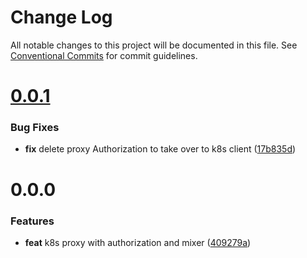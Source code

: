 # Change Log

All notable changes to this project will be documented in this file.
See [Conventional Commits](https://conventionalcommits.org) for commit guidelines.



# [0.0.1](https://github.com/morlay/k8s-proxy/compare/v0.0.0...v0.0.1)

### Bug Fixes

* **fix** delete proxy Authorization to take over to k8s client ([17b835d](https://github.com/morlay/k8s-proxy/commit/17b835dc001f6698154b04d1f441c6f419a9f375))



# 0.0.0

### Features

* **feat** k8s proxy with authorization and mixer ([409279a](https://github.com/morlay/k8s-proxy/commit/409279a23f3e73b5e80fdb272e04c0518a2813e1))
